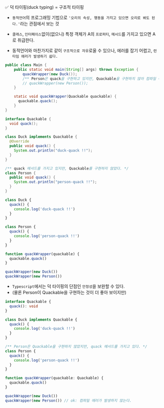 ✅ 덕 타이핑(duck typing) = 구조적 타이핑

* `동적언어`의 프로그래밍 기법으로 `'오리의 속성, 행동을 가지고 있으면 오리로 봐도 된다.'`라는 관점에서 보는 것

* `클래스`, `인터페이스`없이(없으니) 특정 객체가 A의 `프로퍼티`, `메서드`를 가지고 있으면 A로 취급한다.

* 동적언어와 마찬가지로 같이 `구조적으로 자유`로울 수 있으나, 에러를 잡기 어렵고, `런타임 에러가 발생하기 쉽다.`

```java
public class Main {
    public static void main(String[] args) throws Exception {
        quackWrapper(new Duck());
        /** Person은 quack을 구현하고 있지만, Quackable을 구현하지 않아 컴파일 에러를 발생시킽다. */
        // quackWrapper(new Person());
    }

    static void quackWrapper(Quackable quackable) {
      quackable.quack();
    }
}

interface Quackable {
  void quack();
}

class Duck implements Quackable {
  @Override
  public void quack() {
    System.out.println("duck-quack !!");
  }
}

/** quack 메서드를 가지고 있지만, Quackable를 구현하지 않았다. */
class Person {
  public void quack() {
    System.out.println("person-quack !!");
  }
}
```

```javascript
class Duck {
  quack() {
    console.log('duck-quack !!')
  }
}

class Person {
  quack() {
    console.log('person-quack !!')
  }
}

function quackWrapper(quackable) {
  quackable.quack()
}

quackWrapper(new Duck())
quackWrapper(new Person())
```

* `Typescript`에서는 덕 타이핑의 단점인 `안정성`을 보완할 수 있다.
* (물론 Person이 Quackable을 구현하는 것이 더 좋아 보이지만)

```typescript
interface Quackable {
  quack(): void
}

class Duck implements Quackable {
  quack() {
    console.log('duck-quack !!')
  }
}

/** Person은 Quackable을 구현하지 않았지만, quack 메서드를 가지고 있다. */
class Person {
  quack() {
    console.log('person-quack !!')
  }
}

function quackWrapper(quackable: Quackable) {
  quackable.quack()
}

quackWrapper(new Duck())
quackWrapper(new Person()) // ok: 컴파일 에러가 발생하지 않는다.
```